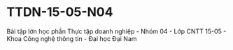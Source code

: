 # TTDN-15-05-N04
Bài tập lớn học phần Thực tập doanh nghiệp - Nhóm 04 - Lớp CNTT 15-05  - Khoa Công nghệ thông tin - Đại học Đại Nam
